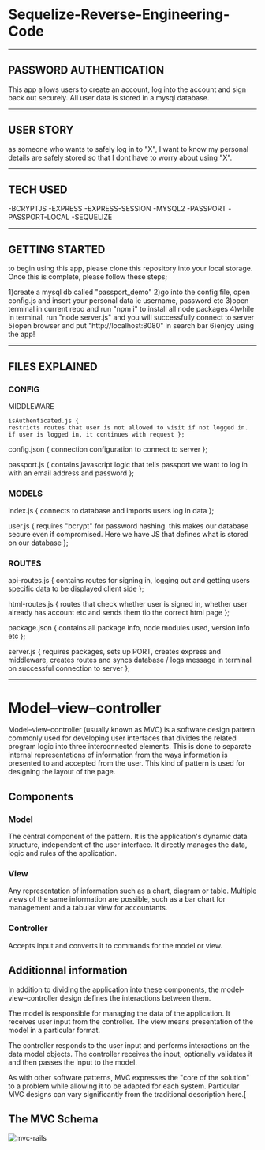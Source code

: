 # Sequelize-Reverse-Engineering-Code

------------------------------------------------------------------------------------------------------------------------------

## PASSWORD AUTHENTICATION

This app allows users to create an account, log into the account and sign back out securely. All user data is stored in a mysql database.

------------------------------------------------------------------------------------------------------------------------------

## USER STORY

as someone who wants to safely log in to "X", I want to know my personal details are safely stored so that I dont have to worry about using "X".

------------------------------------------------------------------------------------------------------------------------------

## TECH USED 

-BCRYPTJS
-EXPRESS
-EXPRESS-SESSION
-MYSQL2
-PASSPORT
-PASSPORT-LOCAL
-SEQUELIZE

------------------------------------------------------------------------------------------------------------------------------

## GETTING STARTED

to begin using this app, please clone this repository into your local storage. Once this is complete, please follow these steps;

1)create a mysql db called "passport_demo"
2)go into the config file, open config.js and insert your personal data ie username, password etc
3)open terminal in current repo and run "npm i" to install all node packages
4)while in terminal, run "node server.js" and you will successfully connect to server
5)open browser and put "http://localhost:8080" in search bar
6)enjoy using the app!

------------------------------------------------------------------------------------------------------------------------------

## FILES EXPLAINED

### CONFIG

  MIDDLEWARE
  
    isAuthenticated.js { 
    restricts routes that user is not allowed to visit if not logged in. if user is logged in, it continues with request };
    
  config.json {
  connection configuration to connect to server };
  
  passport.js {
  contains javascript logic that tells passport we want to log in with an email address and password };
 
### MODELS

  index.js {
  connects to database and imports users log in data };
  
  user.js {
  requires "bcrypt" for password hashing. this makes our database secure even if compromised. Here we have JS that defines what is stored on our database };
  
### ROUTES

  api-routes.js { 
  contains routes for signing in, logging out and getting users specific data to be displayed client side };
  
  html-routes.js {
  routes that check whether user is signed in, whether user already has account etc and sends them tio the correct html page };
  
package.json {
contains all package info, node modules used, version info etc };

server.js {
requires packages, sets up PORT, creates express and middleware, creates routes and syncs database / logs message in terminal on successful connection to server };

------------------------------------------------------------------------------------------------------------------------------
# Model–view–controller

Model–view–controller (usually known as MVC) is a software design pattern commonly used for developing user interfaces that divides the related program logic into three interconnected elements. This is done to separate internal representations of information from the ways information is presented to and accepted from the user.
This kind of pattern is used for designing the layout of the page.

## Components 

### Model

The central component of the pattern. It is the application's dynamic data structure, independent of the user interface. It directly manages the data, logic and rules of the application.

### View 

Any representation of information such as a chart, diagram or table. Multiple views of the same information are possible, such as a bar chart for management and a tabular view for accountants.

### Controller

Accepts input and converts it to commands for the model or view.

## Additionnal information 

In addition to dividing the application into these components, the model–view–controller design defines the interactions between them.

The model is responsible for managing the data of the application. It receives user input from the controller.
The view means presentation of the model in a particular format.

The controller responds to the user input and performs interactions on the data model objects. The controller receives the input, optionally validates it and then passes the input to the model.

As with other software patterns, MVC expresses the "core of the solution" to a problem while allowing it to be adapted for each system. Particular MVC designs can vary significantly from the traditional description here.[

## The MVC Schema

![mvc-rails](https://user-images.githubusercontent.com/64518932/90301966-9193bc00-ded5-11ea-8ccf-71a0e877038d.png)